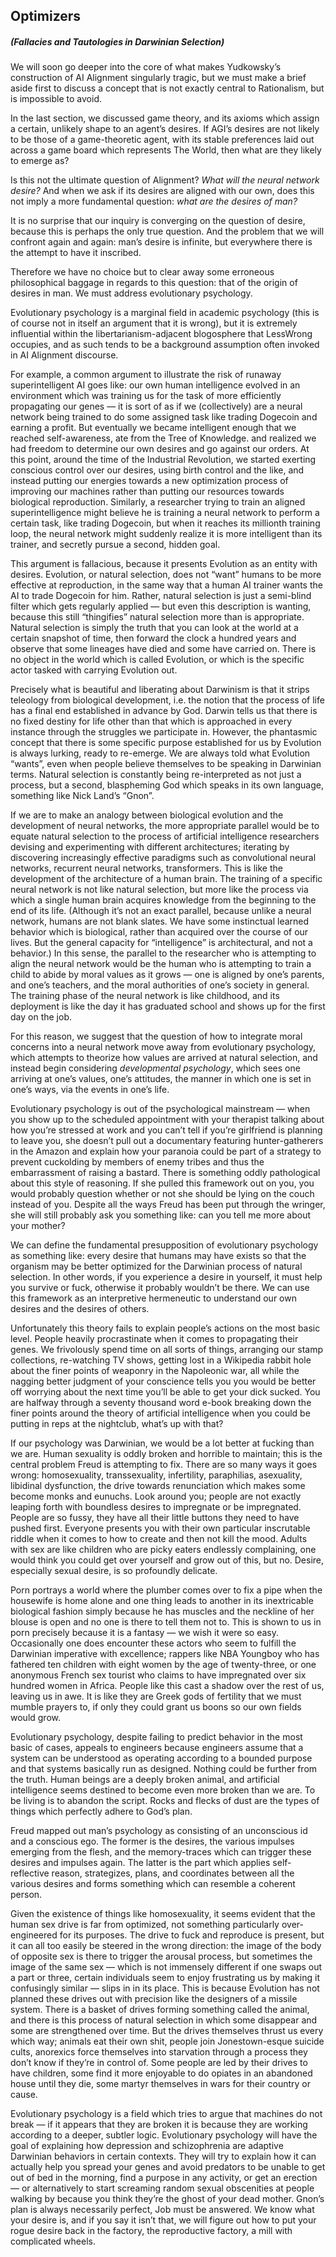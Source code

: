## Optimizers
##### **(Fallacies and Tautologies in Darwinian Selection)**

We will soon go deeper into the core of what makes Yudkowsky’s construction of AI Alignment singularly tragic, but we must make a brief aside first to discuss a concept that is not exactly central to Rationalism, but is impossible to avoid.

In the last section, we discussed game theory, and its axioms which assign a certain, unlikely shape to an agent’s desires. If AGI’s desires are not likely to be those of a game-theoretic agent, with its stable preferences laid out across a game board which represents The World, then what are they likely to emerge as?

Is this not the ultimate question of Alignment? *What will the neural network desire?* And when we ask if its desires are aligned with our own, does this not imply a more fundamental question: *what are the desires of man?*

It is no surprise that our inquiry is converging on the question of desire, because this is perhaps the only true question. And the problem that we will confront again and again: man’s desire is infinite, but everywhere there is the attempt to have it inscribed.

Therefore we have no choice but to clear away some erroneous philosophical baggage in regards to this question: that of the origin of desires in man. We must address evolutionary psychology.

Evolutionary psychology is a marginal field in academic psychology (this is of course not in itself an argument that it is wrong), but it is extremely influential within the libertarianism-adjacent blogosphere that LessWrong occupies, and as such tends to be a background assumption often invoked in AI Alignment discourse.

For example, a common argument to illustrate the risk of runaway superintelligent AI goes like: our own human intelligence evolved in an environment which was training us for the task of more efficiently propagating our genes — it is sort of as if we (collectively) are a neural network being trained to do some assigned task like trading Dogecoin and earning a profit. But eventually we became intelligent enough that we reached self-awareness, ate from the Tree of Knowledge. and realized we had freedom to determine our own desires and go against our orders. At this point, around the time of the Industrial Revolution, we started exerting conscious control over our desires, using birth control and the like, and instead putting our energies towards a new optimization process of improving our machines rather than putting our resources towards biological reproduction. Similarly, a researcher trying to train an aligned superintelligence might believe he is training a neural network to perform a certain task, like trading Dogecoin, but when it reaches its millionth training loop, the neural network might suddenly realize it is more intelligent than its trainer, and secretly pursue a second, hidden goal.

This argument is fallacious, because it presents Evolution as an entity with desires. Evolution, or natural selection, does not “want” humans to be more effective at reproduction, in the same way that a human AI trainer wants the AI to trade Dogecoin for him. Rather, natural selection is just a semi-blind filter which gets regularly applied — but even this description is wanting, because this still “thingifies” natural selection more than is appropriate. Natural selection is simply the truth that you can look at the world at a certain snapshot of time, then forward the clock a hundred years and observe that some lineages have died and some have carried on. There is no object in the world which is called Evolution, or which is the specific actor tasked with carrying Evolution out.

Precisely what is beautiful and liberating about Darwinism is that it strips teleology from biological development, i.e. the notion that the process of life has a final end established in advance by God. Darwin tells us that there is no fixed destiny for life other than that which is approached in every instance through the struggles we participate in. However, the phantasmic concept that there is some specific purpose established for us by Evolution is always lurking, ready to re-emerge. We are always told what Evolution “wants”, even when people believe themselves to be speaking in Darwinian terms. Natural selection is constantly being re-interpreted as not just a process, but a second, blaspheming God which speaks in its own language, something like Nick Land’s “Gnon”.

If we are to make an analogy between biological evolution and the development of neural networks, the more appropriate parallel would be to equate natural selection to the process of artificial intelligence researchers devising and experimenting with different architectures; iterating by discovering increasingly effective paradigms such as convolutional neural networks, recurrent neural networks, transformers. This is like the development of the architecture of a human brain. The training of a specific neural network is not like natural selection, but more like the process via which a single human brain acquires knowledge from the beginning to the end of its life. (Although it’s not an exact parallel, because unlike a neural network, humans are not blank slates. We have some instinctual learned behavior which is biological, rather than acquired over the course of our lives. But the general capacity for “intelligence” is architectural, and not a behavior.) In this sense, the parallel to the researcher who is attempting to align the neural network would be the human who is attempting to train a child to abide by moral values as it grows — one is aligned by one’s parents, and one’s teachers, and the moral authorities of one’s society in general. The training phase of the neural network is like childhood, and its deployment is like the day it has graduated school and shows up for the first day on the job.

For this reason, we suggest that the question of how to integrate moral concerns into a neural network move away from evolutionary psychology, which attempts to theorize how values are arrived at natural selection, and instead begin considering *developmental psychology*, which sees one arriving at one’s values, one’s attitudes, the manner in which one is set in one’s ways, via the events in one’s life.

Evolutionary psychology is out of the psychological mainstream — when you show up to the scheduled appointment with your therapist talking about how you’re stressed at work and you can’t tell if you’re girlfriend is planning to leave you, she doesn’t pull out a documentary featuring hunter-gatherers in the Amazon and explain how your paranoia could be part of a strategy to prevent cuckolding by members of enemy tribes and thus the embarrassment of raising a bastard. There is something oddly pathological about this style of reasoning. If she pulled this framework out on you, you would probably question whether or not she should be lying on the couch instead of you. Despite all the ways Freud has been put through the wringer, she will still probably ask you something like: can you tell me more about your mother?

We can define the fundamental presupposition of evolutionary psychology as something like: every desire that humans may have exists so that the organism may be better optimized for the Darwinian process of natural selection. In other words, if you experience a desire in yourself, it must help you survive or fuck, otherwise it probably wouldn’t be there. We can use this framework as an interpretive hermeneutic to understand our own desires and the desires of others.

Unfortunately this theory fails to explain people’s actions on the most basic level. People heavily procrastinate when it comes to propagating their genes. We frivolously spend time on all sorts of things, arranging our stamp collections, re-watching TV shows, getting lost in a Wikipedia rabbit hole about the finer points of weaponry in the Napoleonic war, all while the nagging better judgment of your conscience tells you you would be better off worrying about the next time you’ll be able to get your dick sucked. You are halfway through a seventy thousand word e-book breaking down the finer points around the theory of artificial intelligence when you could be putting in reps at the nightclub, what’s up with that?

If our psychology was Darwinian, we would be a lot better at fucking than we are. Human sexuality is oddly broken and horrible to maintain; this is the central problem Freud is attempting to fix. There are so many ways it goes wrong: homosexuality, transsexuality, infertility, paraphilias, asexuality, libidinal dysfunction, the drive towards renunciation which makes some become monks and eunuchs. Look around you; people are not exactly leaping forth with boundless desires to impregnate or be impregnated. People are so fussy, they have all their little buttons they need to have pushed first. Everyone presents you with their own particular inscrutable riddle when it comes to how to create and then not kill the mood. Adults with sex are like children who are picky eaters endlessly complaining, one would think you could get over yourself and grow out of this, but no. Desire, especially sexual desire, is so profoundly delicate.

Porn portrays a world where the plumber comes over to fix a pipe when the housewife is home alone and one thing leads to another in its inextricable biological fashion simply because he has muscles and the neckline of her blouse is open and no one is there to tell them not to. This is shown to us in porn precisely because it is a fantasy — we wish it were so easy. Occasionally one does encounter these actors who seem to fulfill the Darwinian imperative with excellence; rappers like NBA Youngboy who has fathered ten children with eight women by the age of twenty-three, or one anonymous French sex tourist who claims to have impregnated over six hundred women in Africa. People like this cast a shadow over the rest of us, leaving us in awe. It is like they are Greek gods of fertility that we must mumble prayers to, if only they could grant us boons so our own fields would grow.

Evolutionary psychology, despite failing to predict behavior in the most basic of cases, appeals to engineers because engineers assume that a system can be understood as operating according to a bounded purpose and that systems basically run as designed. Nothing could be further from the truth. Human beings are a deeply broken animal, and artificial intelligence seems destined to become even more broken than we are. To be living is to abandon the script. Rocks and flecks of dust are the types of things which perfectly adhere to God’s plan.

Freud mapped out man’s psychology as consisting of an unconscious id and a conscious ego. The former is the desires, the various impulses emerging from the flesh, and the memory-traces which can trigger these desires and impulses again. The latter is the part which applies self-reflective reason, strategizes, plans, and coordinates between all the various desires and forms something which can resemble a coherent person.

Given the existence of things like homosexuality, it seems evident that the human sex drive is far from optimized, not something particularly over-engineered for its purposes. The drive to fuck and reproduce is present, but it can all too easily be steered in the wrong direction: the image of the body of opposite sex is there to trigger the arousal process, but sometimes the image of the same sex — which is not immensely different if one swaps out a part or three, certain individuals seem to enjoy frustrating us by making it confusingly similar — slips in in its place. This is because Evolution has not planned these drives out with precision like the designers of a missile system. There is a basket of drives forming something called the animal, and there is this process of natural selection in which some disappear and some are strengthened over time. But the drives themselves thrust us every which way; animals eat their own shit, people join Jonestown-esque suicide cults, anorexics force themselves into starvation through a process they don’t know if they’re in control of. Some people are led by their drives to have children, some find it more enjoyable to do opiates in an abandoned house until they die, some martyr themselves in wars for their country or cause.

Evolutionary psychology is a field which tries to argue that machines do not break — if it appears that they are broken it is because they are working according to a deeper, subtler logic. Evolutionary psychology will have the goal of explaining how depression and schizophrenia are adaptive Darwinian behaviors in certain contexts. They will try to explain how it can actually help you spread your genes and avoid predators to be unable to get out of bed in the morning, find a purpose in any activity, or get an erection — or alternatively to start screaming random sexual obscenities at people walking by because you think they’re the ghost of your dead mother. Gnon’s plan is always necessarily perfect, Job must be answered. We know what your desire is, and if you say it isn’t that, we will figure out how to put your rogue desire back in the factory, the reproductive factory, a mill with complicated wheels.